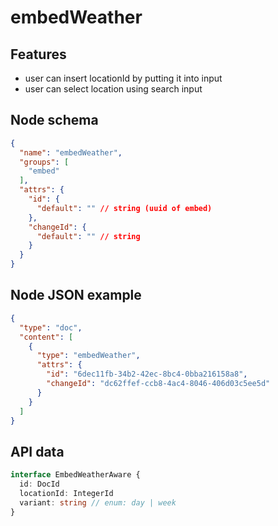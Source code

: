 # embedWeather

## Features
- user can insert locationId by putting it into input
- user can select location using search input

## Node schema

```json
{
  "name": "embedWeather",
  "groups": [
    "embed"
  ],
  "attrs": {
    "id": {
      "default": "" // string (uuid of embed)
    },
    "changeId": {
      "default": "" // string
    }
  }
}
```

## Node JSON example

```json
{
  "type": "doc",
  "content": [
    {
      "type": "embedWeather",
      "attrs": {
        "id": "6dec11fb-34b2-42ec-8bc4-0bba216158a8",
        "changeId": "dc62ffef-ccb8-4ac4-8046-406d03c5ee5d"
      }
    }
  ]
}
```

## API data

```ts
interface EmbedWeatherAware {
  id: DocId
  locationId: IntegerId
  variant: string // enum: day | week
}
```
